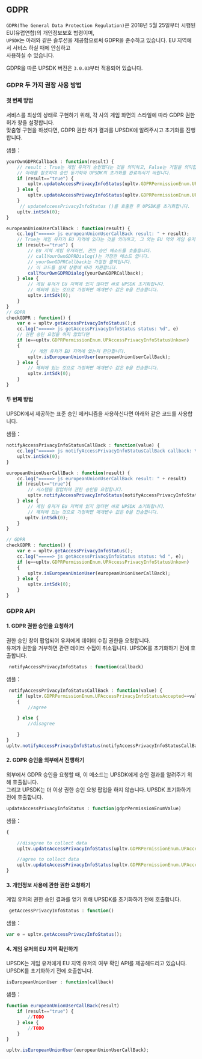 
## GDPR
`GDPR(The General Data Protection Regulation)`은 2018년 5월 25일부터 시행된 EU(유럽연합)의 개인정보보호 법령이며, <br />
`UPSDK`는 아래와 같은 솔루션을 제공함으로써 GDPR을 준수하고 있습니다. EU 지역에서 서비스 하실 때에 안심하고 <br />
 사용하실 수 있습니다.

GDPR을 따른 UPSDK 버전은 `3.0.03`부터 적용되어 있습니다.

### GDPR 두 가지 권장 사용 방법

#### 첫 번째 방법

서비스를 최상의 상태로 구현하기 위해, 각 사의 게임 화면의 스타일에 따라 GDPR 권한 허가 창을 설정합니다. <br />
맞춤형 구현을 하셨다면, GDPR 권한 허가 결과를 UPSDK에 알려주시고 초기화를 진행합니다.

샘플：

```javascript
yourOwnGDPRCallback : function(result) {
    // result : True는 게임 유저가 승인했다는 것을 의미하고, False는 거절을 의미합니다.
    // 아래를 참조하여 승인 동기화와 UPSDK의 초기화를 완료하시기 바랍니다.
    if (result=="true") {
        upltv.updateAccessPrivacyInfoStatus(upltv.GDPRPermissionEnum.UPAccessPrivacyInfoStatusAccepted);
    } else {
        upltv.updateAccessPrivacyInfoStatus(upltv.GDPRPermissionEnum.UPAccessPrivacyInfoStatusDefined);
    }
     // updateAccessPrivacyInfoStatus ()를 호출한 후 UPSDK를 초기화합니다.
    upltv.intSdk(0);
}

europeanUnionUserCallBack : function(result) {
    cc.log("=====> js europeanUnionUserCallBack result: " + result);
    // True는 게임 유저가 EU 지역에 있다는 것을 의미하고, 그 외는 EU 역외 게임 유저를 의미합니다.
    if (result=="true") {
        // EU 지역 게임 유저라면, 권한 승인 메소드를 호출합니다.
        // callYourOwnGDPRDialog()는 가정한 메소드 입니다.
        // yourOwnGDPRCallback는 가정한 콜백입니다.
        // 이 코드를 실제 상황에 따라 치환합니다.
        callYourOwnGDPRDialog(yourOwnGDPRCallback);
    } else {
        // 게임 유저가 EU 지역에 있지 않다면 바로 UPSDK 초기화합니다.
        // 해외에 있는 것으로 가정하면 매개변수 값은 0을 전송합니다.
        upltv.intSdk(0);
    }
}
// GDPR
checkGDPR : function() {
    var e = upltv.getAccessPrivacyInfoStatus();d
    cc.log("=====> js getAccessPrivacyInfoStatus status: %d", e)
    // 권한 승인 요청을 하지 않았다면
    if (e==upltv.GDPRPermissionEnum.UPAccessPrivacyInfoStatusUnkown)
    {
         // 게임 유저가 EU 지역에 있는지 판단합니다.
        upltv.isEuropeanUnionUser(europeanUnionUserCallBack);
    } else {
        // 해외에 있는 것으로 가정하면 매개변수 값은 0을 전송합니다.
        upltv.intSdk(0);
    }
}
```

#### 두 번째 방법

UPSDK에서 제공하는 표준 승인 메커니즘을 사용하신다면 아래와 같은 코드를 사용합니다.

샘플：

```javascript
notifyAccessPrivacyInfoStatusCallBack : function(value) {
    cc.log("=====> js notifyAccessPrivacyInfoStatusCallBack callback: %d ",  value);
    upltv.intSdk(0);
}

europeanUnionUserCallBack : function(result) {
    cc.log("=====> js europeanUnionUserCallBack result: " + result)
    if (result=="true"){
        // 시스템을 팝업하여 권한 승인을 요청합니다.
        upltv.notifyAccessPrivacyInfoStatus(notifyAccessPrivacyInfoStatusCallBack);
    } else {
        // 게임 유저가 EU 지역에 있지 않다면 바로 UPSDK 초기화합니다.
        // 해외에 있는 것으로 가정하면 매개변수 값은 0을 전송합니다.
       upltv.intSdk(0);
    }
}

// GDPR
checkGDPR : function() {
    var e = upltv.getAccessPrivacyInfoStatus();
    cc.log("=====> js getAccessPrivacyInfoStatus status: %d ", e);
    if (e==upltv.GDPRPermissionEnum.UPAccessPrivacyInfoStatusUnkown)
    {
        upltv.isEuropeanUnionUser(europeanUnionUserCallBack);
    } else {
        upltv.intSdk(0);
    }
}
```
### GDPR API

#### 1. GDPR 권한 승인을 요청하기

권한 승인 창이 팝업되어 유저에게 데이터 수집 권한을 요청합니다. <br />
유저가 권한을 거부하면 관련 데이터 수집이 취소됩니다. UPSDK를 초기화하기 전에 호출합니다.

```javascript
 notifyAccessPrivacyInfoStatus : function(callback)
```
샘플：

```javascript
 notifyAccessPrivacyInfoStatusCallBack : function(value) {
    if (upltv.GDPRPermissionEnum.UPAccessPrivacyInfoStatusAccepted==value)
    {
        //agree     

    } else {
        //disagree

    }
}
upltv.notifyAccessPrivacyInfoStatus(notifyAccessPrivacyInfoStatusCallBack);
```


#### 2. GDPR 승인을 외부에서 진행하기

외부에서 GDPR 승인을 요청할 때, 이 메소드는 UPSDK에게 승인 결과를 알려주기 위해 호출됩니다. <br />
그리고 UPSDK는 더 이상 권한 승인 요청 팝업을 하지 않습니다. UPSDK 초기화하기 전에 호출합니다.

```javascript
updateAccessPrivacyInfoStatus : function(gdprPermissionEnumValue)
```

샘플：

```javascript
{

    //disagree to collect data
    upltv.updateAccessPrivacyInfoStatus(upltv.GDPRPermissionEnum.UPAccessPrivacyInfoStatusDefined);

    //agree to collect data
    upltv.updateAccessPrivacyInfoStatus(upltv.GDPRPermissionEnum.UPAccessPrivacyInfoStatusAccepted);
}
```


#### 3. 개인정보 사용에 관한 권한 요청하기

게임 유저의 권한 승인 결과를 얻기 위해 UPSDK를 초기화하기 전에 호출합니다.

```javascript
 getAccessPrivacyInfoStatus : function()
```

샘플：
```javascript
var e = upltv.getAccessPrivacyInfoStatus();
```

#### 4. 게임 유저의 EU 지역 확인하기

UPSDK는 게임 유저에게 EU 지역 유저의 여부 확인 API를 제공해드리고 있습니다. <br />
UPSDK를 초기화하기 전에 호출합니다.

```javascript
isEuropeanUnionUser : function(callback)
```
샘플：
```javascript
function europeanUnionUserCallBack(result)
    if (result=="true") {
        //TODO
    } else {
        //TODO
    }
}

upltv.isEuropeanUnionUser(europeanUnionUserCallBack);
```
